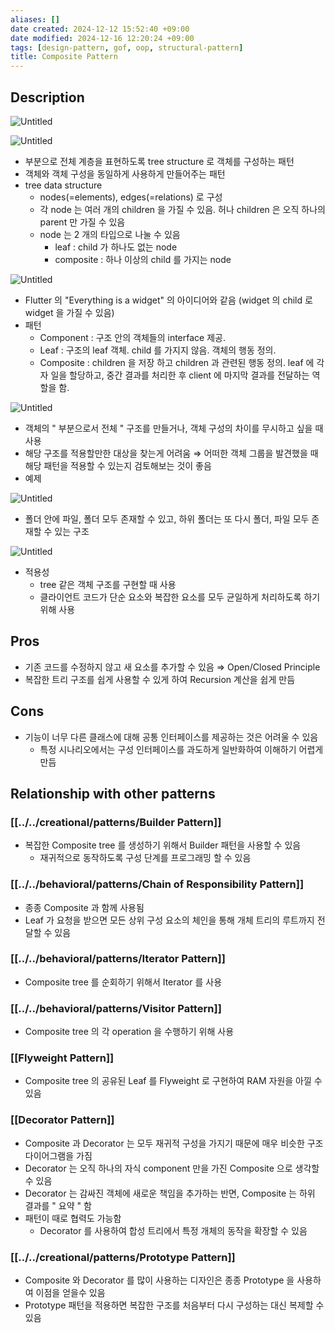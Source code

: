 ```yaml
---
aliases: []
date created: 2024-12-12 15:52:40 +09:00
date modified: 2024-12-16 12:20:24 +09:00
tags: [design-pattern, gof, oop, structural-pattern]
title: Composite Pattern
---
```


## Description

![Untitled](../../../../../_assets/oop/Untitled%208.png)

![Untitled](../../../../../_assets/oop/Untitled%209.png)

- 부분으로 전체 계층을 표현하도록 tree structure 로 객체를 구성하는 패턴
- 객체와 객체 구성을 동일하게 사용하게 만들어주는 패턴
- tree data structure
  - nodes(=elements), edges(=relations) 로 구성
  - 각 node 는 여러 개의 children 을 가질 수 있음. 허나 children 은 오직 하나의 parent 만 가질 수 있음
  - node 는 2 개의 타입으로 나눌 수 있음
    - leaf : child 가 하나도 없는 node
    - composite : 하나 이상의 child 를 가지는 node

![Untitled](../../../../../_assets/oop/Untitled%2010.png)

- Flutter 의 "Everything is a widget" 의 아이디어와 같음 (widget 의 child 로 widget 을 가질 수 있음)
- 패턴
  - Component : 구조 안의 객체들의 interface 제공.
  - Leaf : 구조의 leaf 객체. child 를 가지지 않음. 객체의 행동 정의.
  - Composite : children 을 저장 하고 children 과 관련된 행동 정의. leaf 에 각자 일을 할당하고, 중간 결과를 처리한 후 client 에 마지막 결과를 전달하는 역할을 함.

![Untitled](../../../../../_assets/oop/Untitled%2011.png)

- 객체의 " 부분으로서 전체 " 구조를 만들거나, 객체 구성의 차이를 무시하고 싶을 때 사용
- 해당 구조를 적용할만한 대상을 찾는게 어려움 ⇒ 어떠한 객체 그룹을 발견했을 때 해당 패턴을 적용할 수 있는지 검토해보는 것이 좋음
- 예제

![Untitled](../../../../../_assets/oop/Untitled%2012.png)

- 폴더 안에 파일, 폴더 모두 존재할 수 있고, 하위 폴더는 또 다시 폴더, 파일 모두 존재할 수 있는 구조

![Untitled](../../../../../_assets/oop/Untitled%2013.png)

- 적용성
  - tree 같은 객체 구조를 구현할 때 사용
  - 클라이언트 코드가 단순 요소와 복잡한 요소를 모두 균일하게 처리하도록 하기 위해 사용

## Pros

- 기존 코드를 수정하지 않고 새 요소를 추가할 수 있음 ⇒ Open/Closed Principle
- 복잡한 트리 구조를 쉽게 사용할 수 있게 하여 Recursion 계산을 쉽게 만듬

## Cons

- 기능이 너무 다른 클래스에 대해 공통 인터페이스를 제공하는 것은 어려울 수 있음
  - 특정 시나리오에서는 구성 인터페이스를 과도하게 일반화하여 이해하기 어렵게 만듬

## Relationship with other patterns

### [[../../creational/patterns/Builder Pattern]]

- 복잡한 Composite tree 를 생성하기 위해서 Builder 패턴을 사용할 수 있음
  - 재귀적으로 동작하도록 구성 단계를 프로그래밍 할 수 있음

### [[../../behavioral/patterns/Chain of Responsibility Pattern]]

- 종종 Composite 과 함께 사용됨
- Leaf 가 요청을 받으면 모든 상위 구성 요소의 체인을 통해 개체 트리의 루트까지 전달할 수 있음

### [[../../behavioral/patterns/Iterator Pattern]]

- Composite tree 를 순회하기 위해서 Iterator 를 사용

### [[../../behavioral/patterns/Visitor Pattern]]

- Composite tree 의 각 operation 을 수행하기 위해 사용

### [[Flyweight Pattern]]

- Composite tree 의 공유된 Leaf 를 Flyweight 로 구현하여 RAM 자원을 아낄 수 있음

### [[Decorator Pattern]]

- Composite 과 Decorator 는 모두 재귀적 구성을 가지기 때문에 매우 비슷한 구조 다이어그램을 가짐
- Decorator 는 오직 하나의 자식 component 만을 가진 Composite 으로 생각할 수 있음
- Decorator 는 감싸진 객체에 새로운 책임을 추가하는 반면, Composite 는 하위 결과를 " 요약 " 함
- 패턴이 때로 협력도 가능함
  - Decorator 를 사용하여 합성 트리에서 특정 개체의 동작을 확장할 수 있음

### [[../../creational/patterns/Prototype Pattern]]

- Composite 와 Decorator 를 많이 사용하는 디자인은 종종 Prototype 을 사용하여 이점을 얻을수 있음
- Prototype 패턴을 적용하면 복잡한 구조를 처음부터 다시 구성하는 대신 복제할 수 있음
